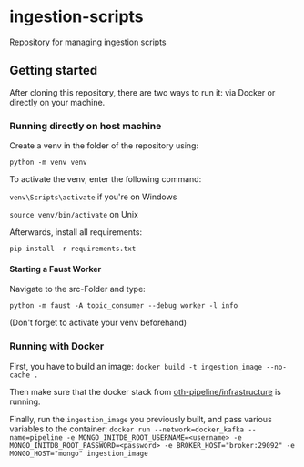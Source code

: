 # ingestion-scripts
Repository for managing ingestion scripts

## Getting started

After cloning this repository, there are two ways to run it: via Docker or directly on your machine.

### Running directly on host machine
Create a venv in the folder of the repository using:

`python -m venv venv`

To activate the venv, enter the following command:

`venv\Scripts\activate` if you're on Windows

`source venv/bin/activate` on Unix

Afterwards, install all requirements:

`pip install -r requirements.txt`

#### Starting a Faust Worker

Navigate to the src-Folder and type:

`python -m faust -A topic_consumer --debug worker -l info`

(Don't forget to activate your venv beforehand)

### Running with Docker
First, you have to build an image:
`docker build -t ingestion_image --no-cache .`

Then make sure that the docker stack from [oth-pipeline/infrastructure](https://github.com/oth-datapipeline/infrastructure) is running.

Finally, run the `ingestion_image` you previously built, and pass various variables to the container:
`docker run --network=docker_kafka --name=pipeline -e MONGO_INITDB_ROOT_USERNAME=<username> -e MONGO_INITDB_ROOT_PASSWORD=<password> -e BROKER_HOST="broker:29092" -e MONGO_HOST="mongo" ingestion_image`
